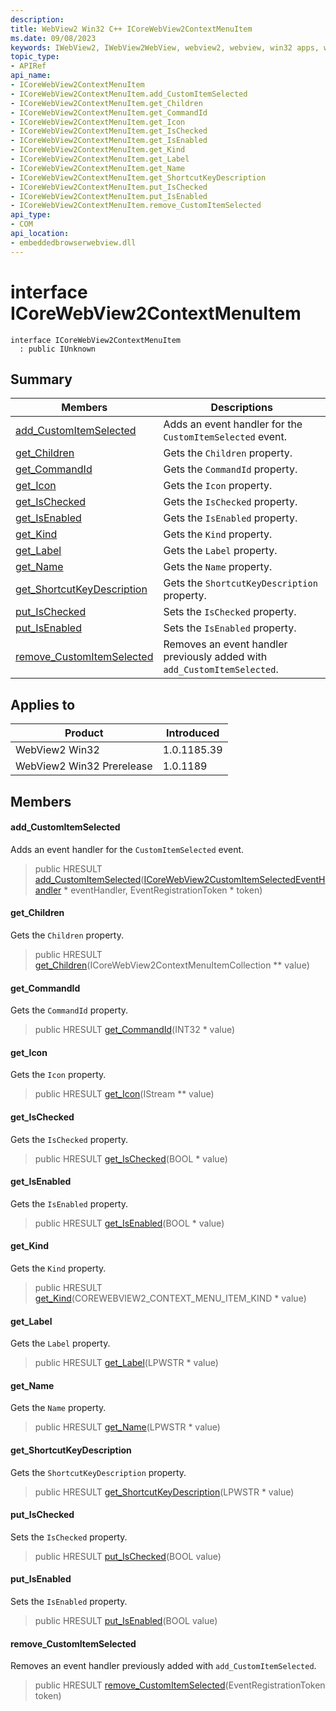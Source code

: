 ```yaml
---
description: 
title: WebView2 Win32 C++ ICoreWebView2ContextMenuItem
ms.date: 09/08/2023
keywords: IWebView2, IWebView2WebView, webview2, webview, win32 apps, win32, edge, ICoreWebView2, ICoreWebView2Controller, browser control, edge html, ICoreWebView2ContextMenuItem
topic_type: 
- APIRef
api_name:
- ICoreWebView2ContextMenuItem
- ICoreWebView2ContextMenuItem.add_CustomItemSelected
- ICoreWebView2ContextMenuItem.get_Children
- ICoreWebView2ContextMenuItem.get_CommandId
- ICoreWebView2ContextMenuItem.get_Icon
- ICoreWebView2ContextMenuItem.get_IsChecked
- ICoreWebView2ContextMenuItem.get_IsEnabled
- ICoreWebView2ContextMenuItem.get_Kind
- ICoreWebView2ContextMenuItem.get_Label
- ICoreWebView2ContextMenuItem.get_Name
- ICoreWebView2ContextMenuItem.get_ShortcutKeyDescription
- ICoreWebView2ContextMenuItem.put_IsChecked
- ICoreWebView2ContextMenuItem.put_IsEnabled
- ICoreWebView2ContextMenuItem.remove_CustomItemSelected
api_type:
- COM
api_location:
- embeddedbrowserwebview.dll
---
```


# interface ICoreWebView2ContextMenuItem

```
interface ICoreWebView2ContextMenuItem
  : public IUnknown
```

## Summary

 Members                        | Descriptions
--------------------------------|---------------------------------------------
[add_CustomItemSelected](#add_customitemselected) | Adds an event handler for the `CustomItemSelected` event.
[get_Children](#get_children) | Gets the `Children` property.
[get_CommandId](#get_commandid) | Gets the `CommandId` property.
[get_Icon](#get_icon) | Gets the `Icon` property.
[get_IsChecked](#get_ischecked) | Gets the `IsChecked` property.
[get_IsEnabled](#get_isenabled) | Gets the `IsEnabled` property.
[get_Kind](#get_kind) | Gets the `Kind` property.
[get_Label](#get_label) | Gets the `Label` property.
[get_Name](#get_name) | Gets the `Name` property.
[get_ShortcutKeyDescription](#get_shortcutkeydescription) | Gets the `ShortcutKeyDescription` property.
[put_IsChecked](#put_ischecked) | Sets the `IsChecked` property.
[put_IsEnabled](#put_isenabled) | Sets the `IsEnabled` property.
[remove_CustomItemSelected](#remove_customitemselected) | Removes an event handler previously added with `add_CustomItemSelected`.

## Applies to

Product                         | Introduced
--------------------------------|---------------------------------------------
WebView2 Win32            |    1.0.1185.39
WebView2 Win32 Prerelease |    1.0.1189

## Members

#### add_CustomItemSelected

Adds an event handler for the `CustomItemSelected` event.

> public HRESULT [add_CustomItemSelected](#add_customitemselected)([ICoreWebView2CustomItemSelectedEventHandler](icorewebview2customitemselectedeventhandler.md) * eventHandler, EventRegistrationToken * token)

#### get_Children

Gets the `Children` property.

> public HRESULT [get_Children](#get_children)(ICoreWebView2ContextMenuItemCollection ** value)

#### get_CommandId

Gets the `CommandId` property.

> public HRESULT [get_CommandId](#get_commandid)(INT32 * value)

#### get_Icon

Gets the `Icon` property.

> public HRESULT [get_Icon](#get_icon)(IStream ** value)

#### get_IsChecked

Gets the `IsChecked` property.

> public HRESULT [get_IsChecked](#get_ischecked)(BOOL * value)

#### get_IsEnabled

Gets the `IsEnabled` property.

> public HRESULT [get_IsEnabled](#get_isenabled)(BOOL * value)

#### get_Kind

Gets the `Kind` property.

> public HRESULT [get_Kind](#get_kind)(COREWEBVIEW2_CONTEXT_MENU_ITEM_KIND * value)

#### get_Label

Gets the `Label` property.

> public HRESULT [get_Label](#get_label)(LPWSTR * value)

#### get_Name

Gets the `Name` property.

> public HRESULT [get_Name](#get_name)(LPWSTR * value)

#### get_ShortcutKeyDescription

Gets the `ShortcutKeyDescription` property.

> public HRESULT [get_ShortcutKeyDescription](#get_shortcutkeydescription)(LPWSTR * value)

#### put_IsChecked

Sets the `IsChecked` property.

> public HRESULT [put_IsChecked](#put_ischecked)(BOOL value)

#### put_IsEnabled

Sets the `IsEnabled` property.

> public HRESULT [put_IsEnabled](#put_isenabled)(BOOL value)

#### remove_CustomItemSelected

Removes an event handler previously added with `add_CustomItemSelected`.

> public HRESULT [remove_CustomItemSelected](#remove_customitemselected)(EventRegistrationToken token)

